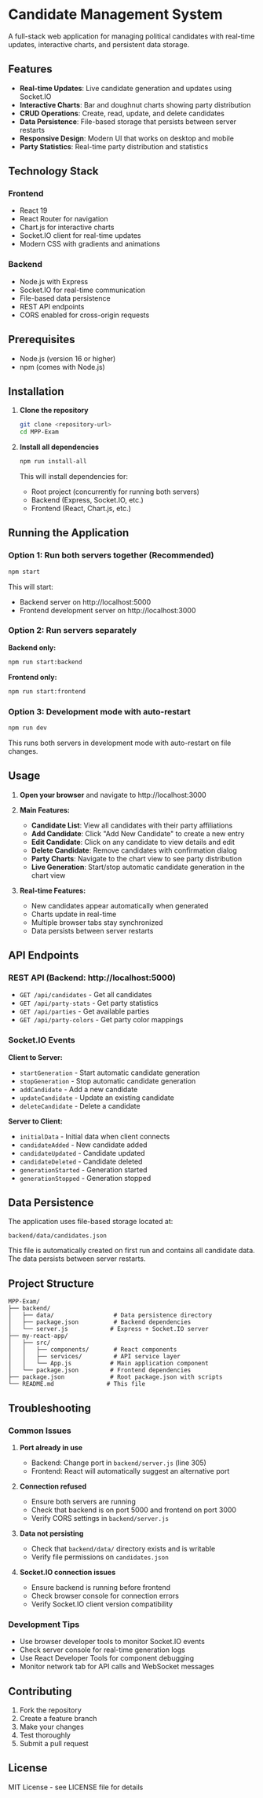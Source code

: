 # Candidate Management System

A full-stack web application for managing political candidates with real-time updates, interactive charts, and persistent data storage.

## Features

- **Real-time Updates**: Live candidate generation and updates using Socket.IO
- **Interactive Charts**: Bar and doughnut charts showing party distribution
- **CRUD Operations**: Create, read, update, and delete candidates
- **Data Persistence**: File-based storage that persists between server restarts
- **Responsive Design**: Modern UI that works on desktop and mobile
- **Party Statistics**: Real-time party distribution and statistics

## Technology Stack

### Frontend
- React 19
- React Router for navigation
- Chart.js for interactive charts
- Socket.IO client for real-time updates
- Modern CSS with gradients and animations

### Backend
- Node.js with Express
- Socket.IO for real-time communication
- File-based data persistence
- REST API endpoints
- CORS enabled for cross-origin requests

## Prerequisites

- Node.js (version 16 or higher)
- npm (comes with Node.js)

## Installation

1. **Clone the repository**
   ```bash
   git clone <repository-url>
   cd MPP-Exam
   ```

2. **Install all dependencies**
   ```bash
   npm run install-all
   ```

   This will install dependencies for:
   - Root project (concurrently for running both servers)
   - Backend (Express, Socket.IO, etc.)
   - Frontend (React, Chart.js, etc.)

## Running the Application

### Option 1: Run both servers together (Recommended)
```bash
npm start
```

This will start:
- Backend server on http://localhost:5000
- Frontend development server on http://localhost:3000

### Option 2: Run servers separately

**Backend only:**
```bash
npm run start:backend
```

**Frontend only:**
```bash
npm run start:frontend
```

### Option 3: Development mode with auto-restart
```bash
npm run dev
```

This runs both servers in development mode with auto-restart on file changes.

## Usage

1. **Open your browser** and navigate to http://localhost:3000

2. **Main Features:**
   - **Candidate List**: View all candidates with their party affiliations
   - **Add Candidate**: Click "Add New Candidate" to create a new entry
   - **Edit Candidate**: Click on any candidate to view details and edit
   - **Delete Candidate**: Remove candidates with confirmation dialog
   - **Party Charts**: Navigate to the chart view to see party distribution
   - **Live Generation**: Start/stop automatic candidate generation in the chart view

3. **Real-time Features:**
   - New candidates appear automatically when generated
   - Charts update in real-time
   - Multiple browser tabs stay synchronized
   - Data persists between server restarts

## API Endpoints

### REST API (Backend: http://localhost:5000)

- `GET /api/candidates` - Get all candidates
- `GET /api/party-stats` - Get party statistics
- `GET /api/parties` - Get available parties
- `GET /api/party-colors` - Get party color mappings

### Socket.IO Events

**Client to Server:**
- `startGeneration` - Start automatic candidate generation
- `stopGeneration` - Stop automatic candidate generation
- `addCandidate` - Add a new candidate
- `updateCandidate` - Update an existing candidate
- `deleteCandidate` - Delete a candidate

**Server to Client:**
- `initialData` - Initial data when client connects
- `candidateAdded` - New candidate added
- `candidateUpdated` - Candidate updated
- `candidateDeleted` - Candidate deleted
- `generationStarted` - Generation started
- `generationStopped` - Generation stopped

## Data Persistence

The application uses file-based storage located at:
```
backend/data/candidates.json
```

This file is automatically created on first run and contains all candidate data. The data persists between server restarts.

## Project Structure

```
MPP-Exam/
├── backend/
│   ├── data/                 # Data persistence directory
│   ├── package.json          # Backend dependencies
│   └── server.js            # Express + Socket.IO server
├── my-react-app/
│   ├── src/
│   │   ├── components/       # React components
│   │   ├── services/         # API service layer
│   │   └── App.js           # Main application component
│   └── package.json         # Frontend dependencies
├── package.json             # Root package.json with scripts
└── README.md               # This file
```

## Troubleshooting

### Common Issues

1. **Port already in use**
   - Backend: Change port in `backend/server.js` (line 305)
   - Frontend: React will automatically suggest an alternative port

2. **Connection refused**
   - Ensure both servers are running
   - Check that backend is on port 5000 and frontend on port 3000
   - Verify CORS settings in `backend/server.js`

3. **Data not persisting**
   - Check that `backend/data/` directory exists and is writable
   - Verify file permissions on `candidates.json`

4. **Socket.IO connection issues**
   - Ensure backend is running before frontend
   - Check browser console for connection errors
   - Verify Socket.IO client version compatibility

### Development Tips

- Use browser developer tools to monitor Socket.IO events
- Check server console for real-time generation logs
- Use React Developer Tools for component debugging
- Monitor network tab for API calls and WebSocket messages

## Contributing

1. Fork the repository
2. Create a feature branch
3. Make your changes
4. Test thoroughly
5. Submit a pull request

## License

MIT License - see LICENSE file for details 